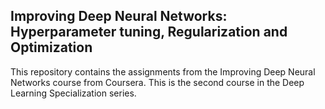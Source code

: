 ## Improving Deep Neural Networks: Hyperparameter tuning, Regularization and Optimization

This repository contains the assignments from the Improving Deep Neural Networks course from Coursera. This is the second course in the Deep Learning Specialization series.